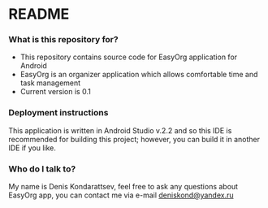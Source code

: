# README #

### What is this repository for? ###

* This repository contains source code for EasyOrg application for Android
* EasyOrg is an organizer application which allows comfortable time and task management
* Current version is 0.1

### Deployment instructions ###

This application is written in Android Studio v.2.2 and so this IDE is recommended for
 building this project; however, you can build it in another IDE if you like.

### Who do I talk to? ###

My name is Denis Kondarattsev, feel free to ask any questions about EasyOrg app,
you can contact me via e-mail deniskond@yandex.ru